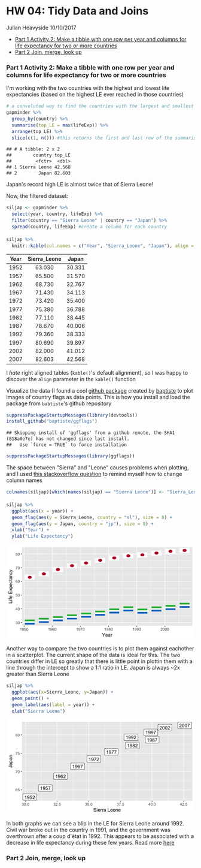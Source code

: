 HW 04: Tidy Data and Joins
================
Julian Heavyside
10/10/2017

-   [Part 1 Activity 2: Make a tibble with one row per year and columns for life expectancy for two or more countries](#part-1-activity-2-make-a-tibble-with-one-row-per-year-and-columns-for-life-expectancy-for-two-or-more-countries)
-   [Part 2 Join, merge, look up](#part-2-join-merge-look-up)

### Part 1 Activity 2: Make a tibble with one row per year and columns for life expectancy for two or more countries

I'm working with the two countries with the highest and lowest life expectancies (based on the highest LE ever reached in those countries)

``` r
# a convoluted way to find the countries with the largest and smallest LE
gapminder %>%
  group_by(country) %>% 
  summarise(top_LE = max(lifeExp)) %>% 
  arrange(top_LE) %>% 
  slice(c(1, n())) #this returns the first and last row of the summarised and ordered data
```

    ## # A tibble: 2 x 2
    ##        country top_LE
    ##         <fctr>  <dbl>
    ## 1 Sierra Leone 42.568
    ## 2        Japan 82.603

Japan's record high LE is almost twice that of Sierra Leone!

Now, the filtered dataset:

``` r
siljap <- gapminder %>%
  select(year, country, lifeExp) %>% 
  filter(country == "Sierra Leone" | country == "Japan") %>% 
  spread(country, lifeExp) #create a column for each country
  
siljap %>% 
  knitr::kable(col.names = c("Year", "Sierra_Leone", "Japan"), align = "c")
```

| Year | Sierra\_Leone |  Japan |
|:----:|:-------------:|:------:|
| 1952 |     63.030    | 30.331 |
| 1957 |     65.500    | 31.570 |
| 1962 |     68.730    | 32.767 |
| 1967 |     71.430    | 34.113 |
| 1972 |     73.420    | 35.400 |
| 1977 |     75.380    | 36.788 |
| 1982 |     77.110    | 38.445 |
| 1987 |     78.670    | 40.006 |
| 1992 |     79.360    | 38.333 |
| 1997 |     80.690    | 39.897 |
| 2002 |     82.000    | 41.012 |
| 2007 |     82.603    | 42.568 |

I *hate* right aligned tables (`kable()`'s default alignment), so I was happy to discover the `align` parameter in the `kable()` function

Visualize the data (I found a cool [github package](https://github.com/baptiste/ggflags) created by [baptiste](https://github.com/baptiste) to plot images of country flags as data points. This is how you install and load the package from `babtiste`'s github repository

``` r
suppressPackageStartupMessages(library(devtools))
install_github("baptiste/ggflags")
```

    ## Skipping install of 'ggflags' from a github remote, the SHA1 (818a0e7e) has not changed since last install.
    ##   Use `force = TRUE` to force installation

``` r
suppressPackageStartupMessages(library(ggflags))
```

The space between "Sierra" and "Leone" causes problems when plotting, and I used [this stackoverflow question](https://stackoverflow.com/questions/6081439/changing-column-names-of-a-data-frame) to remind myself how to change column names

``` r
colnames(siljap)[which(names(siljap) == "Sierra Leone")] <- "Sierra_Leone"

siljap %>% 
  ggplot(aes(x = year)) +
  geom_flag(aes(y = Sierra_Leone, country = "sl"), size = 8) +
  geom_flag(aes(y = Japan, country = "jp"), size = 8) +
  xlab("Year") + 
  ylab("Life Expectancy")
```

![](hw04_files/figure-markdown_github-ascii_identifiers/unnamed-chunk-5-1.png)

Another way to compare the two countries is to plot them against eachother in a scatterplot. The current shape of the data is ideal for this. The two countries differ in LE so greatly that there is little point in plottin them with a line through the intercept to show a 1:1 ratio in LE. Japan is always ~2x greater than Sierra Leone

``` r
siljap %>% 
  ggplot(aes(x=Sierra_Leone, y=Japan)) +
  geom_point() +
  geom_label(aes(label = year)) +
  xlab("Sierra Leone")
```

![](hw04_files/figure-markdown_github-ascii_identifiers/unnamed-chunk-6-1.png)

In both graphs we can see a blip in the LE for Sierra Leone around 1992. Civil war broke out in the country in 1991, and the government was overthrown after a coup d'état in 1992. This appears to be associated with a decrease in life expectancy during these few years. Read more [here](https://en.wikipedia.org/wiki/Sierra_Leone_Civil_War)

### Part 2 Join, merge, look up
